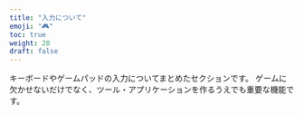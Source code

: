 ```yaml
---
title: "入力について"
emoji: "🎮"
toc: true
weight: 20
draft: false
---
```


キーボードやゲームパッドの入力についてまとめたセクションです。
ゲームに欠かせないだけでなく、ツール・アプリケーションを作るうえでも重要な機能です。